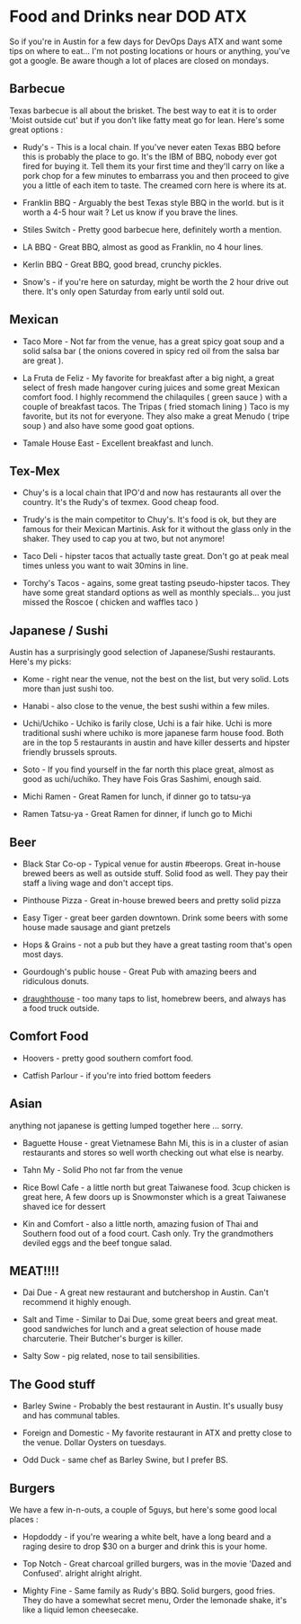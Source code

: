 Food and Drinks near DOD ATX
============================

So if you're in Austin for a few days for DevOps Days ATX and want some tips on where to eat... I'm not posting locations or hours or anything, you've got a google. Be aware though a lot of places are closed on mondays.

Barbecue
--------

Texas barbecue is all about the brisket. The best way to eat it is to order 'Moist outside cut' but if you don't like fatty meat go for lean. Here's some great options :

* Rudy's - This is a local chain. If you've never eaten Texas BBQ before this is probably the place to go. It's the IBM of BBQ, nobody ever got fired for buying it. Tell them its your first time and they'll carry on like a pork chop for a few minutes to embarrass you and then proceed to give you a little of each item to taste. The creamed corn here is where its at.

* Franklin BBQ - Arguably the best Texas style BBQ in the world. but is it worth a 4-5 hour wait ? Let us know if you brave the lines.

* Stiles Switch - Pretty good barbecue here, definitely worth a mention.

* LA BBQ - Great BBQ, almost as good as Franklin, no 4 hour lines.

* Kerlin BBQ - Great BBQ, good bread, crunchy pickles.

* Snow's - if you're here on saturday, might be worth the 2 hour drive out there. It's only open Saturday from early until sold out. 

Mexican
-------

* Taco More - Not far from the venue, has a great spicy goat soup and a solid salsa bar ( the onions covered in spicy red oil from the salsa bar are great ).

* La Fruta de Feliz - My favorite for breakfast after a big night, a great select of fresh made hangover curing juices and some great Mexican comfort food. I highly recommend the chilaquiles ( green sauce ) with a couple of breakfast tacos. The Tripas ( fried stomach lining ) Taco is my favorite, but its not for everyone. They also make a great Menudo ( tripe soup ) and also have some good goat options.

* Tamale House East - Excellent breakfast and lunch.

Tex-Mex
-------

* Chuy's is a local chain that IPO'd and now has restaurants all over the country. It's the Rudy's of texmex. Good cheap food.

* Trudy's is the main competitor to Chuy's. It's food is ok, but they are famous for their Mexican Martinis. Ask for it without the glass only in the shaker. They used to cap you at two, but not anymore!

* Taco Deli - hipster tacos that actually taste great. Don't go at peak meal times unless you want to wait 30mins in line.

* Torchy's Tacos - agains, some great tasting pseudo-hipster tacos. They have some great standard options as well as monthly specials... you just missed the Roscoe ( chicken and waffles taco )

Japanese / Sushi
----------------

Austin has a surprisingly good selection of Japanese/Sushi restaurants. Here's my picks:

* Kome - right near the venue, not the best on the list, but very solid. Lots more than just sushi too.

* Hanabi - also close to the venue, the best sushi within a few miles.

* Uchi/Uchiko - Uchiko is farily close, Uchi is a fair hike. Uchi is more traditional sushi where uchiko is more japanese farm house food. Both are in the top 5 restaurants in austin and have killer desserts and hipster friendly brussels sprouts.

* Soto - If you find yourself in the far north this place great, almost as good as uchi/uchiko. They have Fois Gras Sashimi, enough said.

* Michi Ramen - Great Ramen for lunch, if dinner go to tatsu-ya

* Ramen Tatsu-ya - Great Ramen for dinner, if lunch go to Michi


Beer
----

* Black Star Co-op - Typical venue for austin #beerops. Great in-house brewed beers as well as outside stuff. Solid food as well. They pay their staff a living wage and don't accept tips. 

* Pinthouse Pizza - Great in-house brewed beers and pretty solid pizza

* Easy Tiger - great beer garden downtown. Drink some beers with some house made sausage and giant pretzels

* Hops & Grains - not a pub but they have a great tasting room that's open most days.

* Gourdough's public house - Great Pub with amazing beers and ridiculous donuts.

* [draughthouse](http://draughthouse.com) - too many taps to list, homebrew beers, and always has a food truck outside.

Comfort Food
------------

* Hoovers - pretty good southern comfort food. 

* Catfish Parlour - if you're into fried bottom feeders

Asian
-----

anything not japanese is getting lumped together here ... sorry.

* Baguette House - great Vietnamese Bahn Mi, this is in a cluster of asian restaurants and stores so well worth checking out what else is nearby.

* Tahn My - Solid Pho not far from the venue

* Rice Bowl Cafe - a little north but great Taiwanese food. 3cup chicken is great here, A few doors up is Snowmonster which is a great Taiwanese shaved ice for dessert

* Kin and Comfort - also a little north, amazing fusion of Thai and Southern food out of a food court. Cash only. Try the grandmothers deviled eggs and the beef tongue salad.

MEAT!!!!
--------

* Dai Due - A great new restaurant and butchershop in Austin. Can't recommend it highly enough.

* Salt and Time - Similar to Dai Due, some great beers and great meat. good sandwiches for lunch and a great selection of house made charcuterie. Their Butcher's burger is killer.

* Salty Sow - pig related, nose to tail sensibilities.

The Good stuff
--------------

* Barley Swine - Probably the best restaurant in Austin. It's usually busy and has communal tables. 

* Foreign and Domestic - My favorite restaurant in ATX and pretty close to the venue. Dollar Oysters on tuesdays.

* Odd Duck - same chef as Barley Swine, but I prefer BS.

Burgers
-------

We have a few in-n-outs, a couple of 5guys, but here's some good local places :

* Hopdoddy - if you're wearing a white belt, have a long beard and a raging desire to drop $30 on a burger and drink this is your home.

* Top Notch - Great charcoal grilled burgers, was in the movie 'Dazed and Confused'. alright alright alright.

* Mighty Fine - Same family as Rudy's BBQ. Solid burgers, good fries. They do have a somewhat secret menu, Order the lemonade shake, it's like a liquid lemon cheesecake.
